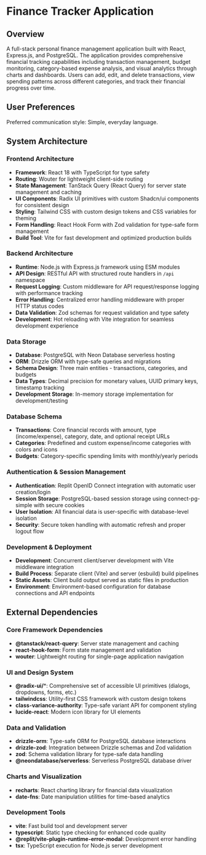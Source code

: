 # Finance Tracker Application

## Overview

A full-stack personal finance management application built with React, Express.js, and PostgreSQL. The application provides comprehensive financial tracking capabilities including transaction management, budget monitoring, category-based expense analysis, and visual analytics through charts and dashboards. Users can add, edit, and delete transactions, view spending patterns across different categories, and track their financial progress over time.

## User Preferences

Preferred communication style: Simple, everyday language.

## System Architecture

### Frontend Architecture
- **Framework**: React 18 with TypeScript for type safety
- **Routing**: Wouter for lightweight client-side routing
- **State Management**: TanStack Query (React Query) for server state management and caching
- **UI Components**: Radix UI primitives with custom Shadcn/ui components for consistent design
- **Styling**: Tailwind CSS with custom design tokens and CSS variables for theming
- **Form Handling**: React Hook Form with Zod validation for type-safe form management
- **Build Tool**: Vite for fast development and optimized production builds

### Backend Architecture
- **Runtime**: Node.js with Express.js framework using ESM modules
- **API Design**: RESTful API with structured route handlers in `/api` namespace
- **Request Logging**: Custom middleware for API request/response logging with performance tracking
- **Error Handling**: Centralized error handling middleware with proper HTTP status codes
- **Data Validation**: Zod schemas for request validation and type safety
- **Development**: Hot reloading with Vite integration for seamless development experience

### Data Storage
- **Database**: PostgreSQL with Neon Database serverless hosting
- **ORM**: Drizzle ORM with type-safe queries and migrations
- **Schema Design**: Three main entities - transactions, categories, and budgets
- **Data Types**: Decimal precision for monetary values, UUID primary keys, timestamp tracking
- **Development Storage**: In-memory storage implementation for development/testing

### Database Schema
- **Transactions**: Core financial records with amount, type (income/expense), category, date, and optional receipt URLs
- **Categories**: Predefined and custom expense/income categories with colors and icons
- **Budgets**: Category-specific spending limits with monthly/yearly periods

### Authentication & Session Management
- **Authentication**: Replit OpenID Connect integration with automatic user creation/login
- **Session Storage**: PostgreSQL-based session storage using connect-pg-simple with secure cookies
- **User Isolation**: All financial data is user-specific with database-level isolation
- **Security**: Secure token handling with automatic refresh and proper logout flow

### Development & Deployment
- **Development**: Concurrent client/server development with Vite middleware integration
- **Build Process**: Separate client (Vite) and server (esbuild) build pipelines
- **Static Assets**: Client build output served as static files in production
- **Environment**: Environment-based configuration for database connections and API endpoints

## External Dependencies

### Core Framework Dependencies
- **@tanstack/react-query**: Server state management and caching
- **react-hook-form**: Form state management and validation
- **wouter**: Lightweight routing for single-page application navigation

### UI and Design System
- **@radix-ui/***: Comprehensive set of accessible UI primitives (dialogs, dropdowns, forms, etc.)
- **tailwindcss**: Utility-first CSS framework with custom design tokens
- **class-variance-authority**: Type-safe variant API for component styling
- **lucide-react**: Modern icon library for UI elements

### Data and Validation
- **drizzle-orm**: Type-safe ORM for PostgreSQL database interactions
- **drizzle-zod**: Integration between Drizzle schemas and Zod validation
- **zod**: Schema validation library for type-safe data handling
- **@neondatabase/serverless**: Serverless PostgreSQL database driver

### Charts and Visualization
- **recharts**: React charting library for financial data visualization
- **date-fns**: Date manipulation utilities for time-based analytics

### Development Tools
- **vite**: Fast build tool and development server
- **typescript**: Static type checking for enhanced code quality
- **@replit/vite-plugin-runtime-error-modal**: Development error handling
- **tsx**: TypeScript execution for Node.js server development